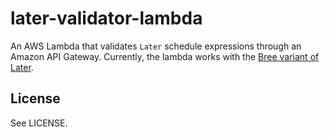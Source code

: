 # later-validator-lambda

An AWS Lambda that validates `Later` schedule expressions through an Amazon API
Gateway. Currently, the lambda works with the [Bree variant of Later](https://github.com/breejs/later).

## License

See LICENSE.
